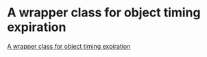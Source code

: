 # A wrapper class for object timing expiration
[A wrapper class for object timing expiration](https://aiwithcloud.com/2022/09/15/a_wrapper_class_for_object_timing_expiration/)